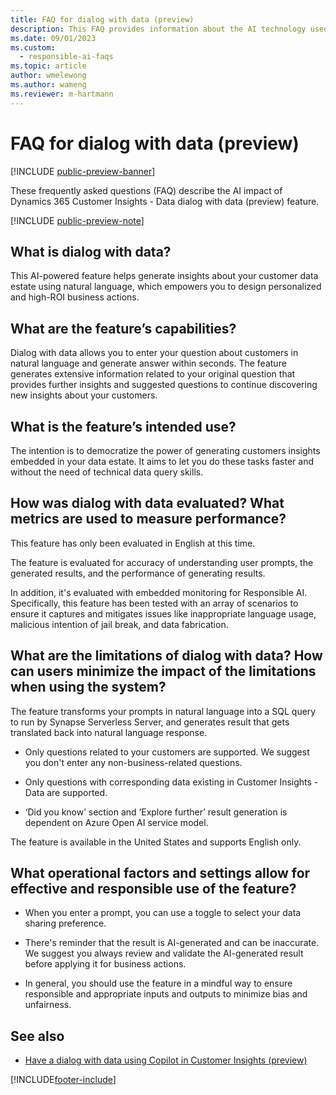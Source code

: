 ```yaml
---
title: FAQ for dialog with data (preview)
description: This FAQ provides information about the AI technology used in dialog with data (preview). It provides key considerations and details about how AI is used, how it was tested and evaluated, and any specific limitations.
ms.date: 09/01/2023
ms.custom: 
  - responsible-ai-faqs
ms.topic: article
author: wmelewong
ms.author: wameng
ms.reviewer: m-hartmann
---
```


# FAQ for dialog with data (preview)

[!INCLUDE [public-preview-banner](includes/public-preview-banner.md)]

These frequently asked questions (FAQ) describe the AI impact of Dynamics 365 Customer Insights - Data dialog with data (preview) feature.

[!INCLUDE [public-preview-note](includes/public-preview-note.md)]

## What is dialog with data?

This AI-powered feature helps generate insights about your customer data estate using natural language, which empowers you to design personalized and high-ROI business actions.

## What are the feature’s capabilities?

Dialog with data allows you to enter your question about customers in natural language and generate answer within seconds. The feature generates extensive information related to your original question that provides further insights and suggested questions to continue discovering new insights about your customers.  

## What is the feature’s intended use?

The intention is to democratize the power of generating customers insights embedded in your data estate. It aims to let you do these tasks faster and without the need of technical data query skills.

## How was dialog with data evaluated? What metrics are used to measure performance?

This feature has only been evaluated in English at this time.  

The feature is evaluated for accuracy of understanding user prompts, the generated results, and the performance of generating results.

In addition, it's evaluated with embedded monitoring for Responsible AI. Specifically, this feature has been tested with an array of scenarios to ensure it captures and mitigates issues like inappropriate language usage, malicious intention of jail break, and data fabrication.  

## What are the limitations of dialog with data? How can users minimize the impact of the limitations when using the system?

The feature transforms your prompts in natural language into a SQL query to run by Synapse Serverless Server, and generates result that gets translated back into natural language response.

- Only questions related to your customers are supported. We suggest you don't enter any non-business-related questions.

- Only questions with corresponding data existing in Customer Insights - Data are supported.

- ‘Did you know’ section and ‘Explore further’ result generation is dependent on Azure Open AI service model.  

The feature is available in the United States and supports English only.

## What operational factors and settings allow for effective and responsible use of the feature?

- When you enter a prompt, you can use a toggle to select your data sharing preference.

- There's reminder that the result is AI-generated and can be inaccurate. We suggest you always review and validate the AI-generated result before applying it for business actions.

- In general, you should use the feature in a mindful way to ensure responsible and appropriate inputs and outputs to minimize bias and unfairness.

## See also

- [Have a dialog with data using Copilot in Customer Insights (preview)](dialog-with-data.md)

[!INCLUDE[footer-include](includes/footer-banner.md)]
